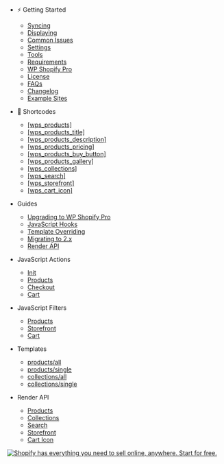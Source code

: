 -  <span class="section section-getting-started">:zap: Getting Started</span>

   -  [Syncing](getting-started/syncing.md)
   -  [Displaying](getting-started/displaying.md)
   -  [Common Issues](getting-started/common-issues.md)
   -  [Settings](getting-started/settings.md)
   -  [Tools](getting-started/tools.md)
   -  [Requirements](getting-started/requirements.md)
   -  [WP Shopify Pro](getting-started/wp-shopify-pro.md)
   -  [License](getting-started/license.md)
   -  [FAQs](https://wpshop.io/faq)
   -  [Changelog](https://wpshop.io/changelog)
   -  [Example Sites](https://wpshop.io/examples/)

-  <span class="section section-shortcodes">:electric_plug: Shortcodes</span>

   -  [[wps_products]](shortcodes/wps_products.md)</span>
   -  [[wps_products_title]](shortcodes/wps_products_title.md)
   -  [[wps_products_description]](shortcodes/wps_products_description.md)
   -  [[wps_products_pricing]](shortcodes/wps_products_pricing.md)
   -  [[wps_products_buy_button]](shortcodes/wps_products_buy_button.md)
   -  [[wps_products_gallery]](shortcodes/wps_products_gallery.md)
   -  [[wps_collections]](shortcodes/wps_collections.md)
   -  [[wps_search]](shortcodes/wps_search.md)
   -  [[wps_storefront]](shortcodes/wps_storefront.md)
   -  [[wps_cart_icon]](shortcodes/wps_cart_icon.md)

-  <span class="section section-guides">Guides</span>

   -  [Upgrading to WP Shopify Pro](guides/upgrading-to-pro.md)
   -  [JavaScript Hooks](guides/javascript-hooks.md)
   -  [Template Overriding](guides/template-overriding.md)
   -  [Migrating to 2.x](guides/migrating-to-2x.md)
   -  [Render API](guides/render-api.md)

-  <span class="section section-actions">JavaScript Actions</span>

   -  [Init](js/actions/init.md)
   -  [Products](js/actions/products.md)
   -  [Checkout](js/actions/checkout.md)
   -  [Cart](js/actions/cart.md)

*  <span class="section section-actions">JavaScript Filters</span>

   -  [Products](js/filters/products.md)
   -  [Storefront](js/filters/storefront.md)
   -  [Cart](js/filters/cart.md)

<!-- -  <span class="section section-actions">PHP Actions</span>

   -  [Products](actions/products.md)
   -  [Collections](actions/collections.md)
   -  [Search](actions/search.md)
   -  [Cart](actions/cart.md)
   -  [Storefront](actions/storefront.md)

-  <span class="section section-filters">PHP Filters</span>

   -  [Products](filters/products.md)
   -  [Collections](filters/collections.md)
   -  [Search](filters/search.md)
   -  [Cart](filters/cart.md)
   -  [Storefront](filters/storefront.md) -->

-  <span class="section section-templates">Templates</span>

   -  [products/all](templates/products/all.md)
   -  [products/single](templates/products/single.md)
   -  [collections/all](templates/collections/all.md)
   -  [collections/single](templates/collections/single.md)

-  <span class="section section-render-api">Render API</span>

   -  [Products](render-api/products.md)
   -  [Collections](render-api/collections.md)
   -  [Search](render-api/search.md)
   -  [Storefront](render-api/storefront.md)
   -  [Cart Icon](render-api/cart-icon.md)

[![Shopify has everything you need to sell online, anywhere. Start for free.](https://docs.wpshop.io/assets/banner.png)](https://www.shopify.com/?ref=wps)
